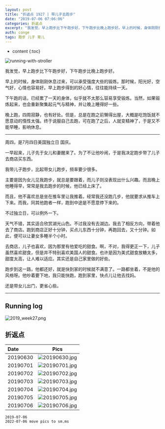 ```yaml
---
layout: post
title: "折返点 1927 | 带儿子去跑步"
date: "2019-07-06 07:06:06"
categories: 折返点
excerpt: "我发觉，早上跑步比下午跑步好，下午跑步比晚上跑步好。早上的时候，身体刚刚休息过来，可以承受强度大些的锻炼。那时候，阳光好，空气好，心情也容易好。早上的好心情，往往能持续一天..."
auth: conge
tags: 跑步 儿子 育儿
---
```

* content
{:toc}

![running-with-stroller](https://s2.loli.net/2022/07/07/fYx6sPjQM8kGNOW.png)

我发觉，早上跑步比下午跑步好，下午跑步比晚上跑步好。

早上的时候，身体刚刚休息过来，可以承受强度大些的锻炼。那时候，阳光好，空气好，心情也容易好。早上跑步得到的好心情，往往能持续一天。

下午跑的话，已经累了一天的身体，似乎就不太那么容易享受锻炼。当然，如果锻炼起来，也会重新聚集起元气与精神，并让晚上睡得好一些。

晚上跑，四周寂静，也有好处。但是，总是在跑之前懒得出屋，大概是吃饱饭就不愿意动的惰性太强。终于说服自己去跑，可在跑了之后，人就变精神了，于是又不能早睡，影响休息。





------

周四，是7月四日美国独立日 国庆。

一早起来，儿子先于女儿和妻醒来了。为了不让他吵闹，于是我决定跑步带了儿子去商店买东西。

我带儿子跑步，比起带女儿跑步，频率要少很多。

主要是因为女儿见我跑步，就总是要跟着，而儿子则没表现出什么兴趣。而且晚上他睡得早，常常是我去跑步的时候，他已经上床了。

而且，他不喜欢总是坐在推车里让我推着。经常我还没跑几步，他就要求从推车上下来。而我，同其他跑者一样，跑到中途是不愿意停下来的。

不过独立日，可以例外一下。

天气不错，其实适合欣赏湖光山色。不过我没有去湖边。我去了相反方向，带着他去了商店。跑到商店正好十分钟，买点儿东西十分钟，再跑回去，又十分钟。如此，便可以让妻女多睡半个小时。

去商店，儿子也喜欢，因为那里有他爱吃的甜食。啊，不对，我得更正一下，儿子虽然喜欢甜食，但是并不特别喜欢美国人的甜食。也许是因为美式甜食放糖太多，甜度太高，让人难以适应。其实还是自己家里做的好些。

跑步到这一路，他都还好，就是快到家的时候就不满意了。一路都坐着，不是他的风格呀。他吵着要下地，我只能快跑，跑到家里，快点儿让他去找妈。

还是带女儿出门，更省心些。

-----

## Running log

![2019_week27.png](https://s2.loli.net/2022/07/07/OELF59GxYQuVpbl.png)

## 折返点

|Date|Pics|
|:----|:----:|
|20190630|![20190630.jpg](https://s2.loli.net/2022/07/07/iWB8GIp3MRuKUxD.jpg)  |
|20190701|![20190701.jpg](https://s2.loli.net/2022/07/07/t5n6olaJyOGE2c7.jpg)  |
|20190702|![20190702.jpg](https://s2.loli.net/2022/07/07/Xd1WO3NLVI2AmiP.jpg)  |
|20190703|![20190703.jpg](https://s2.loli.net/2022/07/07/2R1IzBDivjoZbCf.jpg)  |
|20190704|![20190704.jpg](https://s2.loli.net/2022/07/07/NozOd5Fmhj7s98b.jpg)  |
|20190705|![20190705.jpg](https://s2.loli.net/2022/07/07/6FD39bCUhogk2GP.jpg)  |
|20190706|![20190706.jpg](https://s2.loli.net/2022/07/07/I2t8joGEmY5MCiW.jpg)  |


```
2019-07-06
2022-07-06 move pics to sm.ms
```
